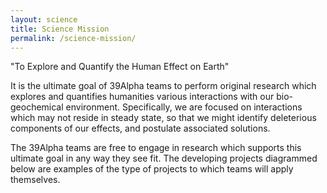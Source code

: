 ```yaml
---
layout: science
title: Science Mission
permalink: /science-mission/
---
```


<div class="shout">
"To Explore and Quantify the Human Effect on Earth"
</div>

It is the ultimate goal of 39Alpha teams to perform original research which explores and quantifies
humanities various interactions with our bio-geochemical environment. Specifically, we are focused
on interactions which may not reside in steady state, so that we might identify deleterious
components of our effects, and postulate associated solutions.

The 39Alpha teams are free to engage in research which supports this ultimate goal in any way they
see fit. The developing projects diagrammed below are examples of the type of projects to which
teams will apply themselves.
